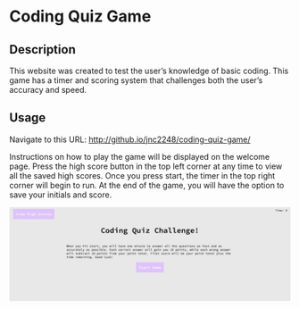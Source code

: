 # **Coding Quiz Game**

## **Description**

This website was created to test the user’s knowledge of basic coding. This game has a timer and scoring system that challenges both the user’s accuracy and speed.

## **Usage**

Navigate to this URL: http://github.io/jnc2248/coding-quiz-game/

Instructions on how to play the game will be displayed on the welcome page. Press the high score button in the top left corner at any time to view all the saved high scores. Once you press start, the timer in the top right corner will begin to run. At the end of the game, you will have the option to save your initials and score.

![Screenshot of Coding Quiz Game](./assets/images/screenshot.png)
